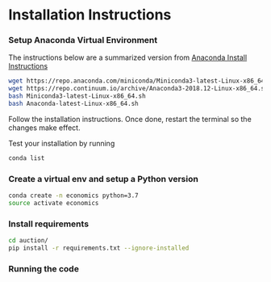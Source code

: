 # Installation Instructions

### Setup Anaconda Virtual Environment
The instructions below are a summarized version from [Anaconda Install Instructions](https://conda.io/docs/user-guide/install/index.html)


```bash
wget https://repo.anaconda.com/miniconda/Miniconda3-latest-Linux-x86_64.sh
wget https://repo.continuum.io/archive/Anaconda3-2018.12-Linux-x86_64.sh
bash Miniconda3-latest-Linux-x86_64.sh
bash Anaconda-latest-Linux-x86_64.sh
```
Follow the installation instructions. Once done, restart the terminal so the changes make effect.

Test your installation by running
```bash
conda list
```


### Create a virtual env and setup a Python version
```bash
conda create -n economics python=3.7
source activate economics
```
    
### Install requirements
```bash
cd auction/
pip install -r requirements.txt --ignore-installed
```

### Running the code


     
    
